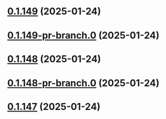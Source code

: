 ## [0.1.149](https://github.com/latha-414/AWS-CICD-web-app/compare/v0.1.149-pr-branch.0...v0.1.149) (2025-01-24)



## [0.1.149-pr-branch.0](https://github.com/latha-414/AWS-CICD-web-app/compare/v0.1.148...v0.1.149-pr-branch.0) (2025-01-24)



## [0.1.148](https://github.com/latha-414/AWS-CICD-web-app/compare/v0.1.148-pr-branch.0...v0.1.148) (2025-01-24)



## [0.1.148-pr-branch.0](https://github.com/latha-414/AWS-CICD-web-app/compare/v0.1.147...v0.1.148-pr-branch.0) (2025-01-24)



## [0.1.147](https://github.com/latha-414/AWS-CICD-web-app/compare/v0.1.147-pr-branch.0...v0.1.147) (2025-01-24)



